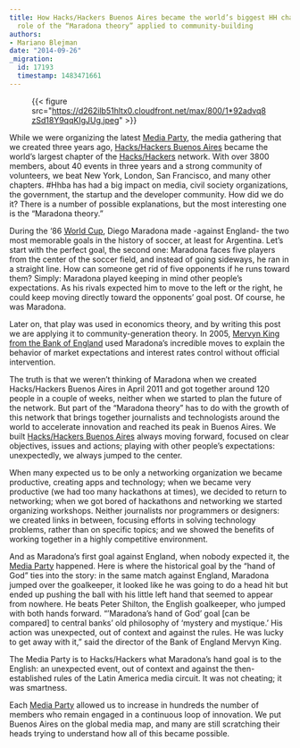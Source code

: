```yaml
---
title: How Hacks/Hackers Buenos Aires became the world’s biggest HH chapter, or the
  role of the “Maradona theory” applied to community-building
authors:
- Mariano Blejman
date: "2014-09-26"
_migration:
  id: 17193
  timestamp: 1483471661
---
```


<figure> 

{{< figure src="https://d262ilb51hltx0.cloudfront.net/max/800/1*92advq8zSd18Y9qqKIgJUg.jpeg" >}}</p> </figure> 

While we were organizing the latest [Media Party][1], the media gathering that we created three years ago, [Hacks/Hackers Buenos Aires][2] became the world’s largest chapter of the [Hacks/Hackers][3] network. With over 3800 members, about 40 events in three years and a strong community of volunteers, we beat New York, London, San Francisco, and many other chapters. #Hhba has had a big impact on media, civil society organizations, the government, the startup and the developer community. How did we do it? There is a number of possible explanations, but the most interesting one is the “Maradona theory.”

During the ‘86 [World Cup][4], Diego Maradona made -against England- the two most memorable goals in the history of soccer, at least for Argentina. Let’s start with the perfect goal, the second one: Maradona faces five players from the center of the soccer field, and instead of going sideways, he ran in a straight line. How can someone get rid of five opponents if he runs toward them? Simply: Maradona played keeping in mind other people’s expectations. As his rivals expected him to move to the left or the right, he could keep moving directly toward the opponents’ goal post. Of course, he was Maradona.

Later on, that play was used in economics theory, and by writing this post we are applying it to community-generation theory. In 2005, [Mervyn King from the Bank of England][5] used Maradona’s incredible moves to explain the behavior of market expectations and interest rates control without official intervention.

The truth is that we weren’t thinking of Maradona when we created Hacks/Hackers Buenos Aires in April 2011 and got together around 120 people in a couple of weeks, neither when we started to plan the future of the network. But part of the “Maradona theory” has to do with the growth of this network that brings together journalists and technologists around the world to accelerate innovation and reached its peak in Buenos Aires. We built [Hacks/Hackers Buenos Aires][2] always moving forward, focused on clear objectives, issues and actions; playing with other people’s expectations: unexpectedly, we always jumped to the center.

When many expected us to be only a networking organization we became productive, creating apps and technology; when we became very productive (we had too many hackathons at times), we decided to return to networking; when we got bored of hackathons and networking we started organizing workshops. Neither journalists nor programmers or designers: we created links in between, focusing efforts in solving technology problems, rather than on specific topics; and we showed the benefits of working together in a highly competitive environment.

And as Maradona’s first goal against England, when nobody expected it, the [Media Party][1] happened. Here is where the historical goal by the “hand of God” ties into the story: in the same match against England, Maradona jumped over the goalkeeper, it looked like he was going to do a head hit but ended up pushing the ball with his little left hand that seemed to appear from nowhere. He beats Peter Shilton, the English goalkeeper, who jumped with both hands forward. “’Maradona’s hand of God’ goal [can be compared] to central banks’ old philosophy of ‘mystery and mystique.’ His action was unexpected, out of context and against the rules. He was lucky to get away with it,” said the director of the Bank of England Mervyn King.

The Media Party is to Hacks/Hackers what Maradona’s hand goal is to the English: an unexpected event, out of context and against the then-established rules of the Latin America media circuit. It was not cheating; it was smartness.

Each [Media Party][1] allowed us to increase in hundreds the number of members who remain engaged in a continuous loop of innovation. We put Buenos Aires on the global media map, and many are still scratching their heads trying to understand how all of this became possible.

 [1]: http://mediaparty.info/
 [2]: http://www.meetup.com/HacksHackersBA/
 [3]: http://hackshackers.com/
 [4]: http://en.wikipedia.org/wiki/1986_FIFA_World_Cup
 [5]: http://en.wikipedia.org/wiki/Mervyn_King_%28economist%29